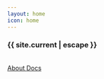 ```yaml
---
layout: home
icon: home
---
```


<h3 class="ui label">{{ site.current | escape }}</h3>
<br />
<a href="/about" class="ui huge inverted basic button">
  <i class="info circle icon"></i> About
</a>
<a href="/docs/" class="ui huge inverted basic button">
  <i class="book icon"></i> Docs
</a>
